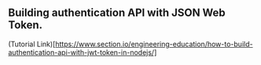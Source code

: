 ## Building authentication API with JSON Web Token.


(Tutorial Link)[https://www.section.io/engineering-education/how-to-build-authentication-api-with-jwt-token-in-nodejs/]